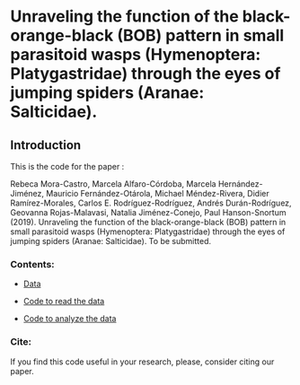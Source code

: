 # Unraveling the function of the black-orange-black (BOB) pattern in small parasitoid wasps (Hymenoptera: Platygastridae) through the eyes of jumping spiders (Aranae: Salticidae).

## Introduction

This is the code for the paper :

Rebeca Mora-Castro, Marcela Alfaro-Córdoba, Marcela Hernández-Jiménez, Mauricio Fernández-Otárola, Michael Méndez-Rivera, Didier Ramírez-Morales, Carlos E. Rodríguez-Rodríguez, Andrés Durán-Rodríguez, Geovanna Rojas-Malavasi, Natalia Jiménez-Conejo, Paul Hanson-Snortum (2019). Unraveling the function of the black-orange-black (BOB) pattern in small parasitoid wasps (Hymenoptera: Platygastridae) through the eyes of jumping spiders (Aranae: Salticidae). To be submitted.

### Contents:

* [Data](https://github.com/malfaro2/Mora_et_al2/tree/master/data)

* [Code to read the data](https://github.com/malfaro2/Mora_et_al2/blob/master/read_data.R)

* [Code to analyze the data](https://malfaro2.github.io/Mora_et_al2/report2)


### Cite:

If you find this code useful in your research, please, consider citing our paper.

